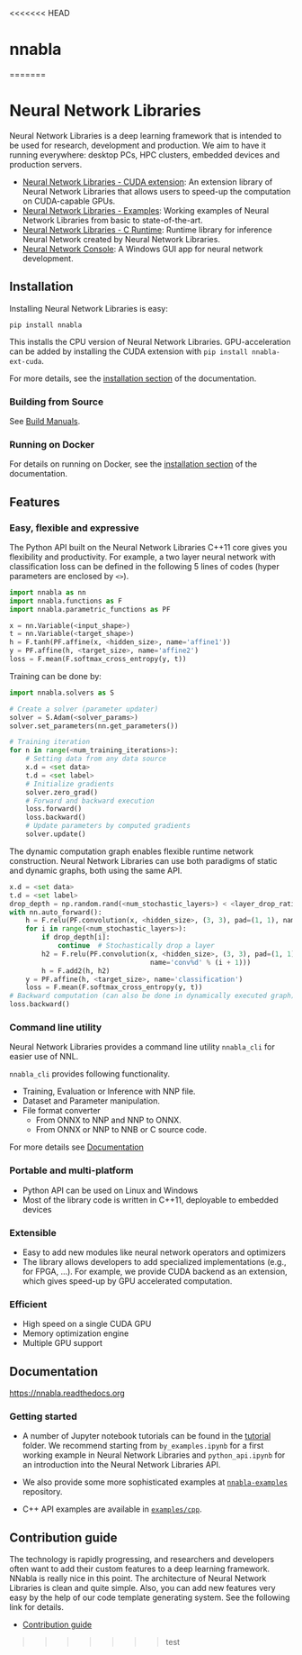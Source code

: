 <<<<<<< HEAD
# nnabla
=======
# Neural Network Libraries

Neural Network Libraries is a deep learning framework that is intended to be used for research,
development and production. We aim to have it running everywhere: desktop PCs, HPC
clusters, embedded devices and production servers.


* [Neural Network Libraries - CUDA extension](https://github.com/sony/nnabla-ext-cuda): An extension library of Neural Network Libraries that allows users to speed-up the computation on CUDA-capable GPUs.
* [Neural Network Libraries - Examples](https://github.com/sony/nnabla-examples): Working examples of Neural Network Libraries from basic to state-of-the-art.
* [Neural Network Libraries - C Runtime](https://github.com/sony/nnabla-c-runtime):  Runtime library for inference Neural Network created by Neural Network Libraries.
* [Neural Network Console](https://dl.sony.com/): A Windows GUI app for neural network development.


## Installation

Installing Neural Network Libraries is easy:

```
pip install nnabla
```

This installs the CPU version of Neural Network Libraries. GPU-acceleration can be added by installing the CUDA extension with `pip install nnabla-ext-cuda`.

For more details, see the [installation section](http://nnabla.readthedocs.io/en/latest/python/installation.html) of the documentation.

### Building from Source

See [Build Manuals](doc/build/README.md).

### Running on Docker
For details on running on Docker, see the [installation section](http://nnabla.readthedocs.io/en/latest/python/installation.html) of the documentation.

## Features

### Easy, flexible and expressive

The Python API built on the Neural Network Libraries C++11 core gives you flexibility and
productivity. For example, a two layer neural network with classification loss
can be defined in the following 5 lines of codes (hyper parameters are enclosed
by `<>`).

```python
import nnabla as nn
import nnabla.functions as F
import nnabla.parametric_functions as PF

x = nn.Variable(<input_shape>)
t = nn.Variable(<target_shape>)
h = F.tanh(PF.affine(x, <hidden_size>, name='affine1'))
y = PF.affine(h, <target_size>, name='affine2')
loss = F.mean(F.softmax_cross_entropy(y, t))
```

Training can be done by:

```python
import nnabla.solvers as S

# Create a solver (parameter updater)
solver = S.Adam(<solver_params>)
solver.set_parameters(nn.get_parameters())

# Training iteration
for n in range(<num_training_iterations>):
    # Setting data from any data source
    x.d = <set data>
    t.d = <set label>
    # Initialize gradients
    solver.zero_grad()
    # Forward and backward execution
    loss.forward()
    loss.backward()
    # Update parameters by computed gradients
    solver.update()
```

The dynamic computation graph enables flexible runtime network construction.
Neural Network Libraries can use both paradigms of static and dynamic graphs,
both using the same API.

```python
x.d = <set data>
t.d = <set label>
drop_depth = np.random.rand(<num_stochastic_layers>) < <layer_drop_ratio>
with nn.auto_forward():
    h = F.relu(PF.convolution(x, <hidden_size>, (3, 3), pad=(1, 1), name='conv0'))
    for i in range(<num_stochastic_layers>):
        if drop_depth[i]:
            continue  # Stochastically drop a layer
        h2 = F.relu(PF.convolution(x, <hidden_size>, (3, 3), pad=(1, 1), 
                                   name='conv%d' % (i + 1)))
        h = F.add2(h, h2)
    y = PF.affine(h, <target_size>, name='classification')
    loss = F.mean(F.softmax_cross_entropy(y, t))
# Backward computation (can also be done in dynamically executed graph)
loss.backward()
```

### Command line utility

Neural Network Libraries provides a command line utility `nnabla_cli` for easier use of NNL.

`nnabla_cli` provides following functionality.

- Training, Evaluation or Inference with NNP file.
- Dataset and Parameter manipulation.
- File format converter
  - From ONNX to NNP and NNP to ONNX.
  - From ONNX or NNP to NNB or C source code.

For more details see [Documentation](doc/python/command_line_interface.rst)


### Portable and multi-platform

* Python API can be used on Linux and Windows
* Most of the library code is written in C++11, deployable to embedded devices

### Extensible

* Easy to add new modules like neural network operators and optimizers
* The library allows developers to add specialized implementations (e.g., for
  FPGA, ...). For example, we provide CUDA backend as an extension, which gives
  speed-up by GPU accelerated computation.

### Efficient

* High speed on a single CUDA GPU
* Memory optimization engine
* Multiple GPU support


## Documentation

<https://nnabla.readthedocs.org>

### Getting started

* A number of Jupyter notebook tutorials can be found in the [tutorial](https://github.com/sony/nnabla/tree/master/tutorial) folder.
  We recommend starting from `by_examples.ipynb` for a first
  working example in Neural Network Libraries and `python_api.ipynb` for an introduction into the
  Neural Network Libraries API.

* We also provide some more sophisticated examples at [`nnabla-examples`](https://github.com/sony/nnabla-examples) repository.

* C++ API examples are available in [`examples/cpp`](https://github.com/sony/nnabla/tree/master/examples/cpp).


## Contribution guide

The technology is rapidly progressing, and researchers and developers often want to add their custom features to a deep learning framework.
NNabla is really nice in this point. The architecture of Neural Network Libraries is clean and quite simple.
Also, you can add new features very easy by the help of our code template generating system.
See the following link for details.

* [Contribution guide](CONTRIBUTING.md)
>>>>>>> test
